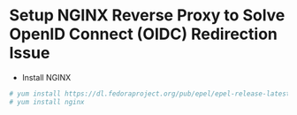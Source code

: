 # Setup NGINX Reverse Proxy to Solve OpenID Connect (OIDC) Redirection Issue
* Install NGINX
```bash
# yum install https://dl.fedoraproject.org/pub/epel/epel-release-latest-7.noarch.rpm
# yum install nginx
```
